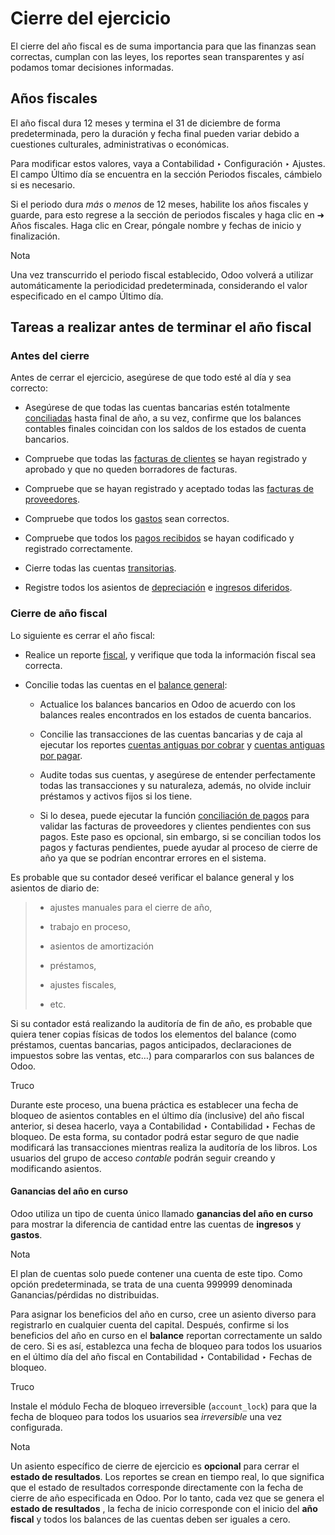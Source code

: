 # Cierre del ejercicio

El cierre del año fiscal es de suma importancia para que las finanzas sean
correctas, cumplan con las leyes, los reportes sean transparentes y así
podamos tomar decisiones informadas.

## Años fiscales

El año fiscal dura 12 meses y termina el 31 de diciembre de forma
predeterminada, pero la duración y fecha final pueden variar debido a
cuestiones culturales, administrativas o económicas.

Para modificar estos valores, vaya a Contabilidad ‣ Configuración ‣ Ajustes.
El campo Último día se encuentra en la sección Periodos fiscales, cámbielo si
es necesario.

Si el periodo dura _más_ o _menos_ de 12 meses, habilite los años fiscales y
guarde, para esto regrese a la sección de periodos fiscales y haga clic en ➜
Años fiscales. Haga clic en Crear, póngale nombre y fechas de inicio y
finalización.

Nota

Una vez transcurrido el periodo fiscal establecido, Odoo volverá a utilizar
automáticamente la periodicidad predeterminada, considerando el valor
especificado en el campo Último día.

## Tareas a realizar antes de terminar el año fiscal

### Antes del cierre

Antes de cerrar el ejercicio, asegúrese de que todo esté al día y sea
correcto:

  * Asegúrese de que todas las cuentas bancarias estén totalmente [conciliadas](../bank/reconciliation.html) hasta final de año, a su vez, confirme que los balances contables finales coincidan con los saldos de los estados de cuenta bancarios.

  * Compruebe que todas las [facturas de clientes](../customer_invoices.html) se hayan registrado y aprobado y que no queden borradores de facturas.

  * Compruebe que se hayan registrado y aceptado todas las [facturas de proveedores](../vendor_bills.html).

  * Compruebe que todos los [gastos](../../expenses.html) sean correctos.

  * Compruebe que todos los [pagos recibidos](../payments.html) se hayan codificado y registrado correctamente.

  * Cierre todas las cuentas [transitorias](../bank.html#bank-accounts-suspense).

  * Registre todos los asientos de [depreciación](../vendor_bills/assets.html) e [ingresos diferidos](../customer_invoices/deferred_revenues.html).

### Cierre de año fiscal

Lo siguiente es cerrar el año fiscal:

  * Realice un reporte [fiscal](../reporting.html#reporting-tax-report), y verifique que toda la información fiscal sea correcta.

  * Concilie todas las cuentas en el [balance general](../reporting.html#reporting-balance-sheet):

    * Actualice los balances bancarios en Odoo de acuerdo con los balances reales encontrados en los estados de cuenta bancarios.

    * Concilie las transacciones de las cuentas bancarias y de caja al ejecutar los reportes [cuentas antiguas por cobrar](../reporting.html#reporting-aged-receivable) y [cuentas antiguas por pagar](../reporting.html#reporting-aged-payable).

    * Audite todas sus cuentas, y asegúrese de entender perfectamente todas las transacciones y su naturaleza, además, no olvide incluir préstamos y activos fijos si los tiene.

    * Si lo desea, puede ejecutar la función [conciliación de pagos](../payments.html#payments-matching) para validar las facturas de proveedores y clientes pendientes con sus pagos. Este paso es opcional, sin embargo, si se concilian todos los pagos y facturas pendientes, puede ayudar al proceso de cierre de año ya que se podrían encontrar errores en el sistema.

Es probable que su contador deseé verificar el balance general y los asientos
de diario de:

>   * ajustes manuales para el cierre de año,
>
>   * trabajo en proceso,
>
>   * asientos de amortización
>
>   * préstamos,
>
>   * ajustes fiscales,
>
>   * etc.
>
>

Si su contador está realizando la auditoría de fin de año, es probable que
quiera tener copias físicas de todos los elementos del balance (como
préstamos, cuentas bancarias, pagos anticipados, declaraciones de impuestos
sobre las ventas, etc…) para compararlos con sus balances de Odoo.

Truco

Durante este proceso, una buena práctica es establecer una fecha de bloqueo de
asientos contables en el último día (inclusive) del año fiscal anterior, si
desea hacerlo, vaya a Contabilidad ‣ Contabilidad ‣ Fechas de bloqueo. De esta
forma, su contador podrá estar seguro de que nadie modificará las
transacciones mientras realiza la auditoría de los libros. Los usuarios del
grupo de acceso _contable_ podrán seguir creando y modificando asientos.

#### Ganancias del año en curso

Odoo utiliza un tipo de cuenta único llamado **ganancias del año en curso**
para mostrar la diferencia de cantidad entre las cuentas de **ingresos** y
**gastos**.

Nota

El plan de cuentas solo puede contener una cuenta de este tipo. Como opción
predeterminada, se trata de una cuenta 999999 denominada Ganancias/pérdidas no
distribuidas.

Para asignar los beneficios del año en curso, cree un asiento diverso para
registrarlo en cualquier cuenta del capital. Después, confirme si los
beneficios del año en curso en el **balance** reportan correctamente un saldo
de cero. Si es así, establezca una fecha de bloqueo para todos los usuarios en
el último día del año fiscal en Contabilidad ‣ Contabilidad ‣ Fechas de
bloqueo.

Truco

Instale el módulo Fecha de bloqueo irreversible (`account_lock`) para que la
fecha de bloqueo para todos los usuarios sea _irreversible_ una vez
configurada.

Nota

Un asiento específico de cierre de ejercicio es **opcional** para cerrar el
**estado de resultados**. Los reportes se crean en tiempo real, lo que
significa que el estado de resultados corresponde directamente con la fecha de
cierre de año especificada en Odoo. Por lo tanto, cada vez que se genera el
**estado de resultados** , la fecha de inicio corresponde con el inicio del
**año fiscal** y todos los balances de las cuentas deben ser iguales a cero.

